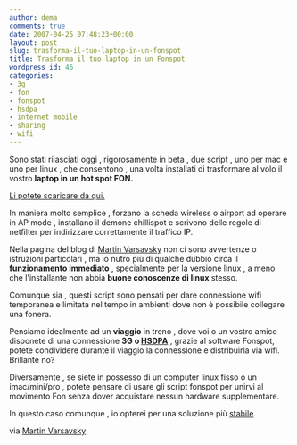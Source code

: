 ```yaml
---
author: dema
comments: true
date: 2007-04-25 07:48:23+00:00
layout: post
slug: trasforma-il-tuo-laptop-in-un-fonspot
title: Trasforma il tuo laptop in un Fonspot
wordpress_id: 46
categories:
- 3g
- fon
- fonspot
- hsdpa
- internet mobile
- sharing
- wifi
---
```


Sono stati rilasciati oggi , rigorosamente in beta , due script , uno per mac e uno per linux , che consentono , una volta installati di trasformare al volo il vostro **laptop in un hot spot FON.**

[Li potete scaricare da qui. ](http://spanish.martinvarsavsky.net/download/fonspot/)

In maniera molto semplice , forzano la scheda wireless o airport ad operare in AP mode , installano il demone chillispot e scrivono delle regole di netfilter per indirizzare correttamente il traffico IP.

Nella pagina del blog di [Martin Varsavsky](http://spanish.martinvarsavsky.net/download/fonspot/)  non ci sono avvertenze o istruzioni particolari , ma io nutro più di qualche dubbio circa il **funzionamento immediato** , specialmente per la versione linux , a meno che l'installante non abbia **buone conoscenze di linux** stesso.

Comunque sia , questi script sono pensati per dare connessione wifi temporanea e limitata nel tempo in ambienti dove non è possibile collegare una fonera.

Pensiamo idealmente ad un **viaggio** in treno , dove voi o un vostro amico disponete di una connessione **3G o [HSDPA](http://it.wikipedia.org/wiki/HSDPA)** , grazie al software Fonspot, potete condividere durante il viaggio la connessione e distribuirla via wifi. Brillante no?

Diversamente , se siete in possesso di un computer linux fisso o un imac/mini/pro , potete pensare di usare gli script fonspot per unirvi al movimento Fon senza dover acquistare nessun hardware supplementare.

In questo caso comunque , io opterei per una soluzione più [stabile](http://it.fon.wikia.com/wiki/Router_fon_fatto_in_casa).

via [Martin Varsavsky](http://spanish.martinvarsavsky.net/fon/aquieres-ser-un-fonspot-andante.html)
